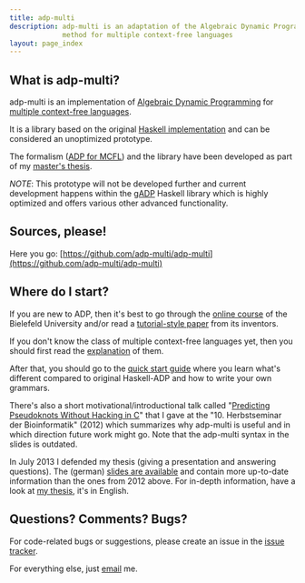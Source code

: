 ```yaml
---
title: adp-multi
description: adp-multi is an adaptation of the Algebraic Dynamic Programming 
             method for multiple context-free languages
layout: page_index
---
```


## What is adp-multi?

adp-multi is an implementation of [Algebraic Dynamic Programming](http://bibiserv.techfak.uni-bielefeld.de/adp/) for [multiple context-free languages](mcfl).

It is a library based on the original [Haskell implementation](https://bitbucket.org/gsauthof/adpcombinators)
and can be considered an unoptimized prototype.

The formalism ([ADP for MCFL](/adp_for_mcfl)) and the library have been developed as part of my [master's thesis](https://github.com/adp-multi/thesis/releases).

*NOTE*: This prototype will not be developed further and current development happens within the [gADP](http://www.bioinf.uni-leipzig.de/Software/gADP/) Haskell library which is highly optimized and offers various other advanced functionality.

## Sources, please!

Here you go: [https://github.com/adp-multi/adp-multi](https://github.com/adp-multi/adp-multi)

## Where do I start?

If you are new to ADP, then it's best to go through the 
[online course](http://bibiserv.techfak.uni-bielefeld.de/cgi-bin/dpcourse) of the Bielefeld University
and/or read a [tutorial-style paper](http://dx.doi.org/10.1016/j.scico.2003.12.005) from its inventors.

If you don't know the class of multiple context-free languages yet, then you should first read the [explanation](mcfl) of them.

After that, you should go to the [quick start guide](/quick_start) where you learn
what's different compared to original Haskell-ADP and how to write your own grammars.

There's also a short motivational/introductional talk called 
"[Predicting Pseudoknots Without Hacking in C]({{urls.media}}/talk_herbstseminar2012.pdf)"
that I gave at the "10. Herbstseminar der Bioinformatik" (2012) which summarizes why adp-multi is useful and in which direction future work might go.
Note that the adp-multi syntax in the slides is outdated.

In July 2013 I defended my thesis (giving a presentation and answering questions). The (german) [slides are available]({{urls.media}}/verteidigung_2013.pdf) and contain more up-to-date information than the ones from 2012 above. For in-depth information, have a look at [my thesis](https://github.com/adp-multi/thesis/releases), it's in English.

## Questions? Comments? Bugs?

For code-related bugs or suggestions, please create an issue in the [issue tracker](https://github.com/adp-multi/adp-multi/issues).

For everything else, just 
<a href="http://www.google.com/recaptcha/mailhide/d?k=01K7XApM3NHiteg6XLnkZqAw==&amp;c=62TLgKB3Xjvp60pkxY897qejXI-cQ7FMlvLMAOB-cpw=" onclick="window.open('http://www.google.com/recaptcha/mailhide/d?k\07501K7XApM3NHiteg6XLnkZqAw\75\75\46c\07562TLgKB3Xjvp60pkxY897qejXI-cQ7FMlvLMAOB-cpw\075', '', 'toolbar=0,scrollbars=0,location=0,statusbar=0,menubar=0,resizable=0,width=500,height=300'); return false;" title="Reveal this e-mail address">
email</a> me.
